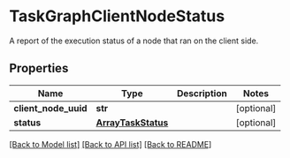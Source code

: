 # TaskGraphClientNodeStatus

A report of the execution status of a node that ran on the client side. 

## Properties
Name | Type | Description | Notes
------------ | ------------- | ------------- | -------------
**client_node_uuid** | **str** |  | [optional] 
**status** | [**ArrayTaskStatus**](ArrayTaskStatus.md) |  | [optional] 

[[Back to Model list]](../README.md#documentation-for-models) [[Back to API list]](../README.md#documentation-for-api-endpoints) [[Back to README]](../README.md)


